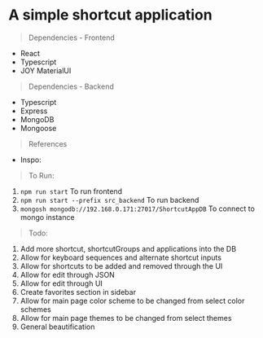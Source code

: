 # A simple shortcut application

> Dependencies - Frontend
- React
- Typescript
- JOY MaterialUI

> Dependencies - Backend
- Typescript
- Express
- MongoDB
- Mongoose

> References
- Inspo: 

> To Run: 
1. `npm run start` To run frontend
2. `npm run start --prefix src_backend` To run backend
3. `mongosh mongodb://192.168.0.171:27017/ShortcutAppDB` To connect to mongo instance


> Todo: 
1. Add more shortcut, shortcutGroups and applications into the DB
2. Allow for keyboard sequences and alternate shortcut inputs
3. Allow for shortcuts to be added and removed through the UI
31. Allow for edit through JSON
32. Allow for edit through UI
4. Create favorites section in sidebar
5. Allow for main page color scheme to be changed from select color schemes
6. Allow for main page themes to be changed from select themes
7. General beautification 